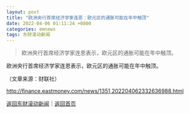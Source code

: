 ```yaml
---
layout: post
title: "欧洲央行首席经济学家连恩：欧元区的通胀可能在年中触顶"
date: 2022-04-06 01:11:24 +0800
categories: emnews
tags: 东财滚动新闻
---
```

> 欧洲央行首席经济学家连恩表示，欧元区的通胀可能在年中触顶。

<p>欧洲央行首席经济学家连恩表示，欧元区的通胀可能在年中触顶。</p><p class="em_media">（文章来源：财联社）</p>

<http://finance.eastmoney.com/news/1351,202204062332636988.html>

[返回东财滚动新闻](//finews.withounder.com/emnews/)｜[返回首页](//finews.withounder.com/)